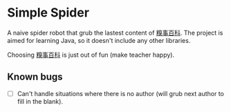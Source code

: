# Simple Spider

A naive spider robot that grub the lastest content of [糗事百科](http://www.qiushibaike.com). The project is aimed for learning Java, so it doesn't include any other libraries.

Choosing [糗事百科](http://www.qiushibaike.com) is just out of fun (make teacher happy).

## Known bugs

- [ ] Can't handle situations where there is no author (will grub next author to fill in the blank).

